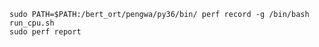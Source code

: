 
    sudo PATH=$PATH:/bert_ort/pengwa/py36/bin/ perf record -g /bin/bash run_cpu.sh
    sudo perf report
